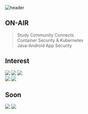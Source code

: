 ![header](https://capsule-render.vercel.app/api?type=waving&color=gradient&height=300&section=header&text=Floodnut&fontAlign=75&fontSize=70&desc=I%27m%20gonna%20make%20it&descAlign=75)

## ON-AIR 
> Study Community Connects  
> Container Security & Kubernetes    
> Java-Android App
> Security    

## Interest  
<p align="left">
<img src="https://img.shields.io/badge/Javascript-e6d419?style=flat-square&logo=javascript&logoColor=white"/>  
<img src="https://img.shields.io/badge/C-a3a3a3?style=flat-square&logo=c&logoColor=white"/>
<img src="https://img.shields.io/badge/Python-054480?style=flat-square&logo=python&logoColor=white"/>
  <br>
<img src="https://img.shields.io/badge/Nodejs-18ba1e?style=flat-square&logo=node.js&logoColor=white"/>
<img src="https://img.shields.io/badge/Security-0f0f0f?style=flat-square&logo=attack&logoColor=white"/>

</p>

## Soon   
<p align="left">
<img src="https://img.shields.io/badge/Go-23c3db?style=flat-square&logo=go&logoColor=white"/>
<img src="https://img.shields.io/badge/Spring%20Boot-06e00c?style=flat-square&logo=spring&logoColor=white"/>
<!--img src="https://img.shields.io/badge/Java-ff6f22?style=flat-square&logo=java&logoColor=white"/-->
<!--img src="https://img.shields.io/badge/Typescript-306ed1?style=flat-square&logo=typescript&logoColor=white"/-->
  <br>
<!--img src="https://img.shields.io/badge/kubernetes-4859f0?style=flat-square&logo=kubernetes&logoColor=white"/-->

</p>
